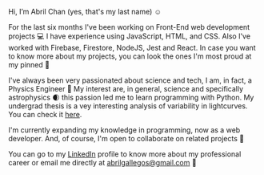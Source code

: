 Hi, I’m Abril Chan (yes, that's my last name) :relaxed:

For the last six months I've been working on Front-End web development projects :computer: I have experience using JavaScript, HTML, and CSS. Also I've worked
with Firebase, Firestore, NodeJS, Jest and React. In case you want to know more about my projects, you can look the ones I'm most proud at my pinned  📌

I've always been very passionated about science and tech, I am, in fact, a Physics Engineer :rocket: 
My interest are, in general, science and specifically astrophysics :waxing_crescent_moon: this passion led me to learn programming with Python. My undergrad thesis 
is a vey interesting analysis of variability in lightcurves. You can check it [here]().

I'm currently expanding my knowledge in programming, now as a web developer. And, of course, I'm open to collaborate on related projects :dizzy:

You can go to my [LinkedIn](https://www.linkedin.com/in/abrilchan/) profile to know more about my professional career or email me directly at abrilgallegos@gmail.com 📧

<!---
abrilchan/abrilchan is a ✨ special ✨ repository because its `README.md` (this file) appears on your GitHub profile.
You can click the Preview link to take a look at your changes.
--->

